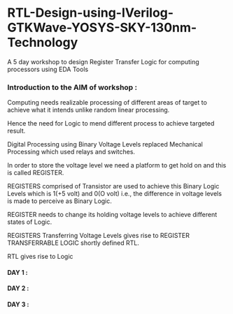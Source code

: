 # RTL-Design-using-IVerilog-GTKWave-YOSYS-SKY-130nm-Technology

A 5 day workshop to design Register Transfer Logic for computing processors using EDA Tools

### Introduction to the AIM of workshop :
Computing needs realizable processing of different areas of target to achieve what it intends unlike random linear processing.

Hence the need for Logic to mend different process to achieve targeted result.

Digital Processing using Binary Voltage Levels replaced Mechanical Processing which used relays and switches.

In order to store the voltage level we need a platform to get hold on and this is called REGISTER.

REGISTERS comprised of Transistor are used to achieve this Binary Logic Levels which is 1(+5 volt) and 0(O volt) i.e., the difference in voltage levels is made to perceive as Binary Logic.

REGISTER needs to change its holding voltage levels to achieve different states of Logic.

REGISTERS Transferring Voltage Levels gives rise to REGISTER TRANSFERRABLE LOGIC shortly defined RTL.

RTL gives rise to Logic


#### DAY 1 :





#### DAY 2 :




#### DAY 3 :




